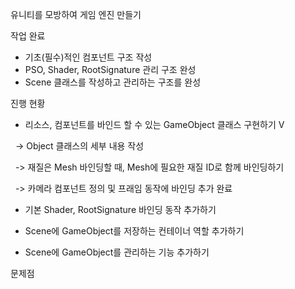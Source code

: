 유니티를 모방하여 게임 엔진 만들기



작업 완료

* 기초(필수)적인 컴포넌트 구조 작성
* PSO, Shader, RootSignature 관리 구조 완성
* Scene 클래스를 작성하고 관리하는 구조를 완성





진행 현황

* 리소스, 컴포넌트를 바인드 할 수 있는 GameObject 클래스 구현하기 V

 	->  Object 클래스의 세부 내용 작성 

&nbsp;	->     재질은 Mesh 바인딩할 때, Mesh에 필요한 재질 ID로 함께 바인딩하기

&nbsp;	->     카메라 컴포넌트 정의 및 프래임 동작에 바인딩 추가 완료



* 기본 Shader, RootSignature 바인딩 동작 추가하기



* Scene에 GameObject를 저장하는 컨테이너 역할 추가하기
* Scene에 GameObject를 관리하는 기능 추가하기





문제점



